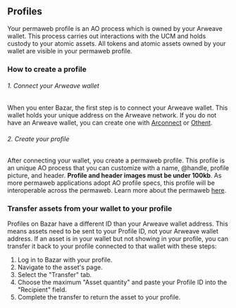 ## Profiles

Your permaweb profile is an AO process which is owned by your Arweave wallet. This process carries out interactions with the UCM and holds custody to your atomic assets. All tokens and atomic assets owned by your wallet are visible in your permaweb profile.

### How to create a profile

###### 1. Connect your Arweave wallet

When you enter Bazar, the first step is to connect your Arweave wallet. This wallet holds your unique address on the Arweave network. If you do not have an Arweave wallet, you can create one with [Arconnect](https://www.arconnect.io/) or [Othent](https://othent.io/).

###### 2. Create your profile

After connecting your wallet, you create a permaweb profile. This profile is an unique AO process that you can customize with a name, @handle, profile picture, and header. **Profile and header images must be under 100kb**. As more permaweb applications adopt AO profile specs, this profile will be interoperable across the permaweb. Learn more about the permaweb [here](https://ao-bazar.arweave.net/#/docs/key-concepts/permaweb).

### Transfer assets from your wallet to your profile

Profiles on Bazar have a different ID than your Arweave wallet address. This means assets need to be sent to your Profile ID, not your Arweave wallet address. If an asset is in your wallet but not showing in your profile, you can transfer it back to your profile connected to that wallet with these steps:

1. Log in to Bazar with your profile.
2. Navigate to the asset's page.
3. Select the "Transfer" tab.
4. Choose the maximum "Asset quantity" and paste your Profile ID into the "Recipient" field.
5. Complete the transfer to return the asset to your profile.
